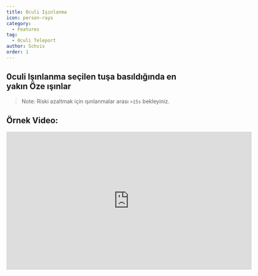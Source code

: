 ```yaml
---
title: 0culi Işınlanma
icon: person-rays
category:
  - Features
tag:
  - 0culi Teleport
author: Schvis
order: 1
---
```


## 0culi Işınlanma seçilen tuşa basıldığında en yakın Öze ışınlar

> Note: Riski azaltmak için ışınlanmalar arası `>15s` bekleyiniz.

## Örnek Video:

<div class="iframe-container"><iframe width="640" height="360" src="https://www.youtube.com/embed/j2Yu31J7Yh4?list=PL5eI1Tb64p56g27qfYk7VuFTz4FK6YrKa" title="Korepi - Oculi/ChestTeleport" frameborder="0" allow="accelerometer; autoplay; clipboard-write; encrypted-media; gyroscope; picture-in-picture; web-share" allowfullscreen></iframe></div>
